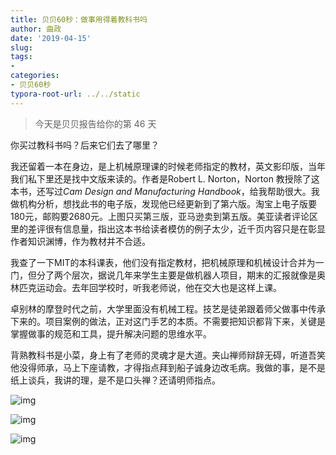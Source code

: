 ```yaml
---
title: 贝贝60秒：做事用得着教科书吗
author: 曲政
date: '2019-04-15'
slug: 
tags:
- 
categories:
- 贝贝60秒
typora-root-url: ../../static
---
```


>   今天是贝贝报告给你的第 46 天

你买过教科书吗？后来它们去了哪里？

我还留着一本在身边，是上机械原理课的时候老师指定的教材，英文影印版，当年我们私下里还是找中文版来读的。作者是Robert L. Norton，Norton 教授除了这本书，还写过*Cam Design and Manufacturing Handbook*，给我帮助很大。我做机构分析，想找此书的电子版，发现他已经更新到了第六版。淘宝上电子版要180元，邮购要2680元。上图只买第三版，亚马逊卖到第五版。美亚读者评论区里的差评很有信息量，指出这本书给读者模仿的例子太少，近千页内容只是在彰显作者知识渊博，作为教材并不合适。

我查了一下MIT的本科课表，他们没有指定教材，把机械原理和机械设计合并为一门，但分了两个层次，据说几年来学生主要是做机器人项目，期末的汇报就像是奥林匹克运动会。去年回学校时，听我老师说，他在交大也是这样上课。

卓别林的摩登时代之前，大学里面没有机械工程。技艺是徒弟跟着师父做事中传承下来的。项目案例的做法，正对这门手艺的本质。不需要把知识都背下来，关键是掌握做事的规范和工具，提升解决问题的思维水平。

背熟教科书是小菜，身上有了老师的灵魂才是大道。夹山禅师辩辞无碍，听道吾笑他没得师承，马上下座请教，才得指点拜到船子诚身边改毛病。我做的事，是不是纸上谈兵，我讲的理，是不是口头禅？还请明师指点。

![img](/images/2019-04-15-%E8%B4%9D%E8%B4%9D60%E7%A7%92%EF%BC%9A%E5%81%9A%E4%BA%8B%E7%94%A8%E5%BE%97%E7%9D%80%E6%95%99%E7%A7%91%E4%B9%A6%E5%90%97/640-20200416153153794.jpeg)

![img](/images/2019-04-15-%E8%B4%9D%E8%B4%9D60%E7%A7%92%EF%BC%9A%E5%81%9A%E4%BA%8B%E7%94%A8%E5%BE%97%E7%9D%80%E6%95%99%E7%A7%91%E4%B9%A6%E5%90%97/640-20200416153153846.jpeg)

![img](/images/2019-04-15-%E8%B4%9D%E8%B4%9D60%E7%A7%92%EF%BC%9A%E5%81%9A%E4%BA%8B%E7%94%A8%E5%BE%97%E7%9D%80%E6%95%99%E7%A7%91%E4%B9%A6%E5%90%97/640-20200416153153825.jpeg)


